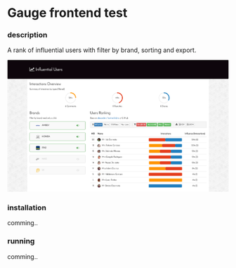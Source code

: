 #  Gauge frontend test

### description

A rank of influential users with filter by brand, sorting and export.

![Preview](img/preview.png)

### installation

comming..

### running

comming..
